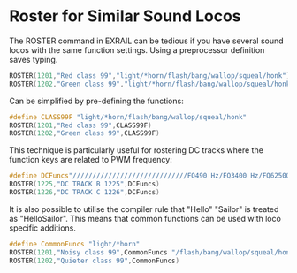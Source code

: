 # Roster for Similar Sound Locos

The ROSTER command in EXRAIL can be tedious if you have several sound locos with the same function settings. Using a preprocessor definition saves typing.

```cpp
ROSTER(1201,"Red class 99","light/*horn/flash/bang/wallop/squeal/honk") 
ROSTER(1202,"Green class 99","light/*horn/flash/bang/wallop/squeal/honk") 
```
  
Can be simplified by pre-defining the functions:

```cpp
#define CLASS99F "light/*horn/flash/bang/wallop/squeal/honk" 
ROSTER(1201,"Red class 99",CLASS99F) 
ROSTER(1202,"Green class 99",CLASS99F) 
```
  
This technique is particularly useful for rostering DC tracks where the function keys are related to PWM frequency:

```cpp
#define DCFuncs"/////////////////////////////FQ490 Hz/FQ3400 Hz/FQ62500 Hz"
ROSTER(1225,"DC TRACK B 1225",DCFuncs)
ROSTER(1226,"DC TRACK C 1226",DCFuncs)
```

It is also possible to utilise the compiler rule that "Hello" "Sailor" is treated as "HelloSailor". This means that common functions can be used with loco specific additions.

```cpp
#define CommonFuncs "light/*horn" 
ROSTER(1201,"Noisy class 99",CommonFuncs "/flash/bang/wallop/squeal/honk") 
ROSTER(1202,"Quieter class 99",CommonFuncs) 
```
